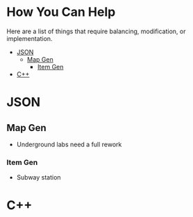 # How You Can Help

Here are a list of things that require balancing, modification, or implementation.

- [JSON](#json)
  * [Map Gen](#map-gen)
    + [Item Gen](#item-gen)
- [C++](#c--)

# JSON

## Map Gen

- Underground labs need a full rework

### Item Gen

- Subway station

# C++
